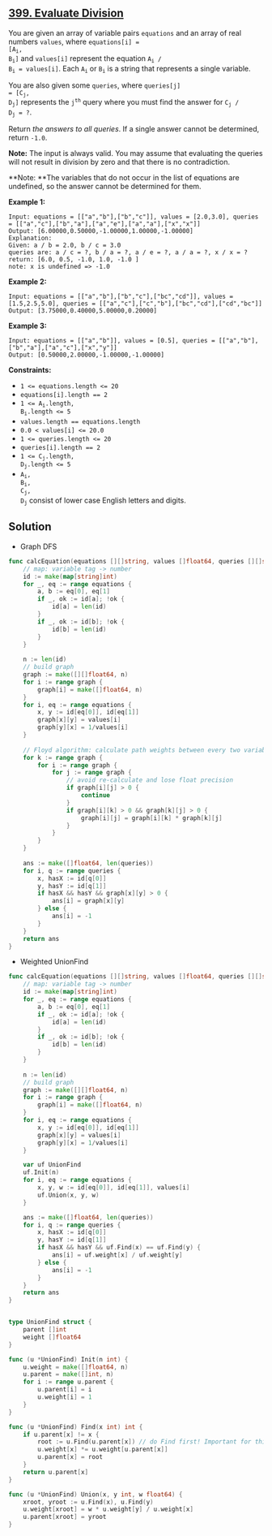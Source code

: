 ## [399. Evaluate Division](https://leetcode.com/problems/evaluate-division/)


You are given an array of variable pairs `equations` and an array of real numbers `values`, where <code>equations[i] = [A<sub style="display: inline;">i</sub>, B<sub style="display: inline;">i</sub>]</code> and `values[i]` represent the equation <code>A<sub style="display: inline;">i</sub> / B<sub style="display: inline;">i</sub> = values[i]</code>. Each <code>A<sub style="display: inline;">i</sub></code> or <code>B<sub style="display: inline;">i</sub></code> is a string that represents a single variable.

You are also given some `queries`, where <code>queries[j] = [C<sub style="display: inline;">j</sub>, D<sub style="display: inline;">j</sub>]</code> represents the <code>j<sup>th</sup></code> query where you must find the answer for <code>C<sub style="display: inline;">j</sub> / D<sub style="display: inline;">j</sub> = ?</code>.

Return _the answers to all queries_. If a single answer cannot be determined, return `-1.0`.

**Note:** The input is always valid. You may assume that evaluating the queries will not result in division by zero and that there is no contradiction.

**Note: **The variables that do not occur in the list of equations are undefined, so the answer cannot be determined for them.

**Example 1:**

```
Input: equations = [["a","b"],["b","c"]], values = [2.0,3.0], queries = [["a","c"],["b","a"],["a","e"],["a","a"],["x","x"]]
Output: [6.00000,0.50000,-1.00000,1.00000,-1.00000]
Explanation: 
Given: a / b = 2.0, b / c = 3.0
queries are: a / c = ?, b / a = ?, a / e = ?, a / a = ?, x / x = ? 
return: [6.0, 0.5, -1.0, 1.0, -1.0 ]
note: x is undefined => -1.0
```

**Example 2:**

```
Input: equations = [["a","b"],["b","c"],["bc","cd"]], values = [1.5,2.5,5.0], queries = [["a","c"],["c","b"],["bc","cd"],["cd","bc"]]
Output: [3.75000,0.40000,5.00000,0.20000]
```

**Example 3:**

```
Input: equations = [["a","b"]], values = [0.5], queries = [["a","b"],["b","a"],["a","c"],["x","y"]]
Output: [0.50000,2.00000,-1.00000,-1.00000]
```

**Constraints:**

*   `1 <= equations.length <= 20`
*   `equations[i].length == 2`
*   <code>1 <= A<sub style="display: inline;">i</sub>.length, B<sub style="display: inline;">i</sub>.length <= 5</code>
*   `values.length == equations.length`
*   `0.0 < values[i] <= 20.0`
*   `1 <= queries.length <= 20`
*   `queries[i].length == 2`
*   <code>1 <= C<sub style="display: inline;">j</sub>.length, D<sub style="display: inline;">j</sub>.length <= 5</code>
*   <code>A<sub style="display: inline;">i</sub>, B<sub style="display: inline;">i</sub>, C<sub style="display: inline;">j</sub>, D<sub style="display: inline;">j</sub></code> consist of lower case English letters and digits.



## Solution

- Graph DFS

```go
func calcEquation(equations [][]string, values []float64, queries [][]string) []float64 {
    // map: variable tag -> number
    id := make(map[string]int)
    for _, eq := range equations {
        a, b := eq[0], eq[1]
        if _, ok := id[a]; !ok {
            id[a] = len(id)
        }
        if _, ok := id[b]; !ok {
            id[b] = len(id)
        }
    }
    
    n := len(id)
    // build graph
    graph := make([][]float64, n)
    for i := range graph {
        graph[i] = make([]float64, n)
    }
    for i, eq := range equations {
        x, y := id[eq[0]], id[eq[1]]
        graph[x][y] = values[i]
        graph[y][x] = 1/values[i]
    }
    
    // Floyd algorithm: calculate path weights between every two variables
    for k := range graph {
        for i := range graph {
            for j := range graph {
              	// avoid re-calculate and lose float precision
                if graph[i][j] > 0 {
                    continue
                }
                if graph[i][k] > 0 && graph[k][j] > 0 {
                    graph[i][j] = graph[i][k] * graph[k][j]
                }
            }
        }
    }
    
    ans := make([]float64, len(queries))
    for i, q := range queries {
        x, hasX := id[q[0]]
        y, hasY := id[q[1]]
        if hasX && hasY && graph[x][y] > 0 {
            ans[i] = graph[x][y]
        } else {
            ans[i] = -1
        }
    }
    return ans
}
```



- Weighted UnionFind

```go
func calcEquation(equations [][]string, values []float64, queries [][]string) []float64 {
    // map: variable tag -> number
    id := make(map[string]int)
    for _, eq := range equations {
        a, b := eq[0], eq[1]
        if _, ok := id[a]; !ok {
            id[a] = len(id)
        }
        if _, ok := id[b]; !ok {
            id[b] = len(id)
        }
    }
    
    n := len(id)
    // build graph
    graph := make([][]float64, n)
    for i := range graph {
        graph[i] = make([]float64, n)
    }
    for i, eq := range equations {
        x, y := id[eq[0]], id[eq[1]]
        graph[x][y] = values[i]
        graph[y][x] = 1/values[i]
    }

    var uf UnionFind
    uf.Init(n)
    for i, eq := range equations {
        x, y, w := id[eq[0]], id[eq[1]], values[i]
        uf.Union(x, y, w)
    }

    ans := make([]float64, len(queries))
    for i, q := range queries {
        x, hasX := id[q[0]]
        y, hasY := id[q[1]]
        if hasX && hasY && uf.Find(x) == uf.Find(y) {
            ans[i] = uf.weight[x] / uf.weight[y]
        } else {
            ans[i] = -1
        }
    }
    return ans
}


type UnionFind struct {
    parent []int
    weight []float64
}

func (u *UnionFind) Init(n int) {
    u.weight = make([]float64, n)
    u.parent = make([]int, n)
    for i := range u.parent {
        u.parent[i] = i
        u.weight[i] = 1
    }
}

func (u *UnionFind) Find(x int) int {
    if u.parent[x] != x {
        root := u.Find(u.parent[x]) // do Find first! Important for this problem!
        u.weight[x] *= u.weight[u.parent[x]]
        u.parent[x] = root
    }
    return u.parent[x]
}

func (u *UnionFind) Union(x, y int, w float64) {
    xroot, yroot := u.Find(x), u.Find(y)
    u.weight[xroot] = w * u.weight[y] / u.weight[x]
    u.parent[xroot] = yroot
}
```

